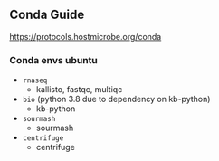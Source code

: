 ## Conda Guide
https://protocols.hostmicrobe.org/conda

### Conda envs ubuntu
- `rnaseq`
  - kallisto, fastqc, multiqc
- `bio` (python 3.8 due to dependency on kb-python)
  - kb-python 
- `sourmash`
  - sourmash
- `centrifuge`
  - centrifuge

